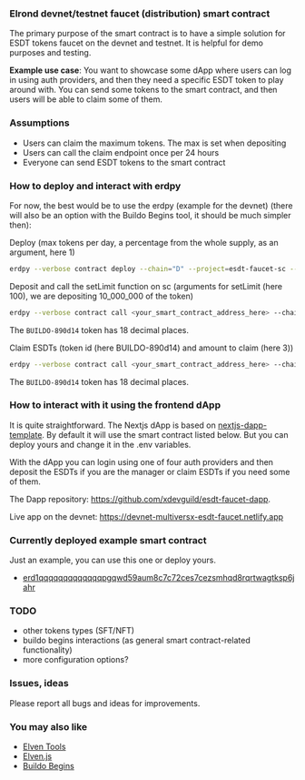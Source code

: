 ### Elrond devnet/testnet faucet (distribution) smart contract

The primary purpose of the smart contract is to have a simple solution for ESDT tokens faucet on the devnet and testnet. It is helpful for demo purposes and testing.

**Example use case**: You want to showcase some dApp where users can log in using auth providers, and then they need a specific ESDT token to play around with. You can send some tokens to the smart contract, and then users will be able to claim some of them. 

### Assumptions

- Users can claim the maximum tokens. The max is set when depositing
- Users can call the claim endpoint once per 24 hours
- Everyone can send ESDT tokens to the smart contract

### How to deploy and interact with erdpy

For now, the best would be to use the erdpy (example for the devnet) (there will also be an option with the Buildo Begins tool, it should be much simpler then):

Deploy (max tokens per day, a percentage from the whole supply, as an argument, here 1)
```bash
erdpy --verbose contract deploy --chain="D" --project=esdt-faucet-sc --pem="walletKey.pem" --gas-limit=80000000 --proxy="https://devnet-gateway.elrond.com" --recall-nonce --send
```

Deposit and call the setLimit function on sc (arguments for setLimit (here 100), we are depositing 10_000_000 of the token)
```bash
erdpy --verbose contract call <your_smart_contract_address_here> --chain="D" --pem="walletKey.pem" --gas-limit=3000000 --function="ESDTTransfer" --arguments str:BUILDO-890d14 10000000000000000000000000 str:setLimit 100000000000000000000 --proxy="https://devnet-gateway.elrond.com" --recall-nonce --send
```
The `BUILDO-890d14` token has 18 decimal places.

Claim ESDTs (token id (here BUILDO-890d14) and amount to claim (here 3))
```bash
erdpy --verbose contract call <your_smart_contract_address_here> --chain="D" --pem="walletKey.pem" --gas-limit=3000000 --function="claim" --arguments str:BUILDO-890d14 3000000000000000000 --proxy="https://devnet-gateway.elrond.com" --recall-nonce --send
```
The `BUILDO-890d14` token has 18 decimal places.

### How to interact with it using the frontend dApp

It is quite straightforward. The Nextjs dApp is based on [nextjs-dapp-template](https://github.com/xdevguild/nextjs-dapp-template). By default it will use the smart contract listed below. But you can deploy yours and change it in the .env variables.

With the dApp you can login using one of four auth providers and then deposit the ESDTs if you are the manager or claim ESDTs if you need some of them.

The Dapp repository: https://github.com/xdevguild/esdt-faucet-dapp.

Live app on the devnet: https://devnet-multiversx-esdt-faucet.netlify.app

### Currently deployed example smart contract

Just an example, you can use this one or deploy yours.

- [erd1qqqqqqqqqqqqqpgqwd59aum8c7c72ces7cezsmhqd8rqrtwagtksp6jahr](https://devnet-explorer.elrond.com/accounts/erd1qqqqqqqqqqqqqpgqwd59aum8c7c72ces7cezsmhqd8rqrtwagtksp6jahr)

### TODO

- other tokens types (SFT/NFT)
- buildo begins interactions (as general smart contract-related functionality)
- more configuration options?

### Issues, ideas

Please report all bugs and ideas for improvements.

### You may also like

- [Elven Tools](https://github.com/ElvenTools)
- [Elven.js](https://github.com/juliancwirko/elven.js)
- [Buildo Begins](https://github.com/xdevguild/buildo-begins)
